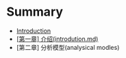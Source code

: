 # Summary

* [Introduction](README.md)
* [\[第一章\] 介绍\(introdution.md\)](di-yi-7ae05d-jie-7ecd28-introdution-md.md)
* \[第二章\] 分析模型\(analysical modles\)



